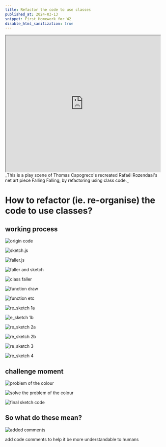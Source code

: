 ```yaml
---
title: Refactor the code to use classes
published_at: 2024-03-13
snippet: First Homework for W2
disable_html_sanitization: true
---
```


<div align="center">
<iframe src="https://editor.p5js.org/s4002155/full/eU4uh5ShJ" width="100%x" height="442px"></iframe>
</div>
_This is a play scene of Thomas Capogreco's recreated Rafaél Rozendaal's net art piece Falling Falling, by refactoring using class code._

# How to refactor (ie. re-organise) the code to use classes?
## working process

![origin code](/240313_first_HW/origin.png)

![sketch.js](/240313_first_HW/sketch.png)

![faller.js](/240313_first_HW/faller.png)

![faller and sketch](/240313_first_HW/faller_and_sketch.png)

![class faller](/240313_first_HW/class_faller.png)

![function draw](/240313_first_HW/function_draw.png)

![function etc](/240313_first_HW/funtion_etc.png)

![re_sketch 1a](/240313_first_HW/re_sketch1a.png)

![e_sketch 1b](/240313_first_HW/re_sketch1b.png)

![re_sketch 2a](/240313_first_HW/re_sketch2a.png)

![re_sketch 2b](/240313_first_HW/re_sketch2b.png)

![re_sketch 3](/240313_first_HW/re_sketch3.png)

![re_sketch 4](/240313_first_HW/re_sketch4.png)


## challenge moment
![problem of the colour](/240313_first_HW/problem_col.png)

![solve the problem of the colour](/240313_first_HW/solve_col.png)

![final sketch code](/240313_first_HW/sketch_final.png)


## So what do these mean?
![added comments](/240313_first_HW/added_comments.png)

add code comments to help it be more understandable to humans

